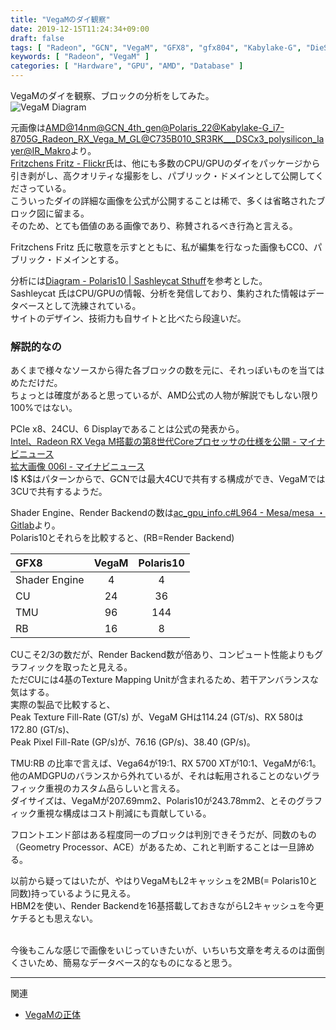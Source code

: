 ```yaml
---
title: "VegaMのダイ観察"
date: 2019-12-15T11:24:34+09:00
draft: false
tags: [ "Radeon", "GCN", "VegaM", "GFX8", "gfx804", "Kabylake-G", "DieShot" ]
keywords: [ "Radeon", "VegaM" ]
categories: [ "Hardware", "GPU", "AMD", "Database" ]
---
```


VegaMのダイを観察、ブロックの分析をしてみた。  
![VegaM Diagram](/image/2019/12/15/vegam-diagram.webp)  

元画像は[AMD@14nm@GCN_4th_gen@Polaris_22@Kabylake-G_i7-8705G_Radeon_RX_Vega_M_GL@C735B010_SR3RK___DSCx3_polysilicon_layer@IR_Makro](https://www.flickr.com/photos/130561288@N04/32173677657/)より。  
[Fritzchens Fritz - Flickr](https://www.flickr.com/photos/130561288@N04/)氏は、他にも多数のCPU/GPUのダイをパッケージから引き剥がし、高クオリティな撮影をし、パブリック・ドメインとして公開してくださっている。  
こういったダイの詳細な画像を公式が公開することは稀で、多くは省略されたブロック図に留まる。  
そのため、とても価値のある画像であり、称賛されるべき行為と言える。  

Fritzchens Fritz 氏に敬意を示すとともに、私が編集を行なった画像もCC0、パブリック・ドメインとする。  

分析には[Diagram - Polaris10 | Sashleycat Sthuff](https://www.sashleycat.com/diagram-polaris-10)を参考とした。  
Sashleycat 氏はCPU/GPUの情報、分析を発信しており、集約された情報はデータベースとして洗練されている。  
サイトのデザイン、技術力も自サイトと比べたら段違いだ。  

### 解説的なの
あくまで様々なソースから得た各ブロックの数を元に、それっぽいものを当てはめただけだ。  
ちょっとは確度があると思っているが、AMD公式の人物が解説でもしない限り100%ではない。  

PCIe x8、24CU、6 Displayであることは公式の発表から。  
[Intel、Radeon RX Vega M搭載の第8世代Coreプロセッサの仕様を公開 - マイナビニュース](https://news.mynavi.jp/article/20180108-568850/)  
[拡大画像 006l - マイナビニュース](https://news.mynavi.jp/photo/article/20180108-568850/images/006l.jpg)  
I$ K$はパターンからで、GCNでは最大4CUで共有する構成ができ、VegaMでは3CUで共有するようだ。  

Shader Engine、Render Backendの数は[ac_gpu_info.c#L964 - Mesa/mesa ・ Gitlab](https://gitlab.freedesktop.org/mesa/mesa/blob/master/src/amd/common/ac_gpu_info.c#L964)より。  
Polaris10とそれらを比較すると、(RB=Render Backend)

| GFX8 | VegaM | Polaris10 |
| :--- | :---: | :---: |
| Shader Engine | 4 | 4 |
| CU | 24 | 36 |
| TMU | 96 | 144 |
| RB | 16 | 8 |

CUこそ2/3の数だが、Render Backend数が倍あり、コンピュート性能よりもグラフィックを取ったと見える。  
ただCUには4基のTexture Mapping Unitが含まれるため、若干アンバランスな気はする。  
実際の製品で比較すると、  
Peak Texture Fill-Rate (GT/s) が、VegaM GHは114.24 (GT/s)、RX 580は172.80 (GT/s)、  
Peak Pixel Fill-Rate (GP/s)が、76.16 (GP/s)、38.40 (GP/s)。  

TMU:RB の比率で言えば、Vega64が19:1、RX 5700 XTが10:1、VegaMが6:1。  
他のAMDGPUのバランスから外れているが、それは転用されることのないグラフィック重視のカスタム品らしいと言える。  
ダイサイズは、VegaMが207.69mm2、Polaris10が243.78mm2、とそのグラフィック重視な構成はコスト削減にも貢献している。  

フロントエンド部はある程度同一のブロックは判別できそうだが、同数のもの（Geometry Processor、ACE）があるため、これと判断することは一旦諦める。  

以前から疑ってはいたが、やはりVegaMもL2キャッシュを2MB(= Polaris10と同数)持っているように見える。  
HBM2を使い、Render Backendを16基搭載しておきながらL2キャッシュを今更ケチるとも思えない。  


<br>
今後もこんな感じで画像をいじっていきたいが、いちいち文章を考えるのは面倒くさいため、簡易なデータベース的なものになると思う。  

<hr>
関連

 * [VegaMの正体](/posts/2019/11/06/vegam-identity/)

